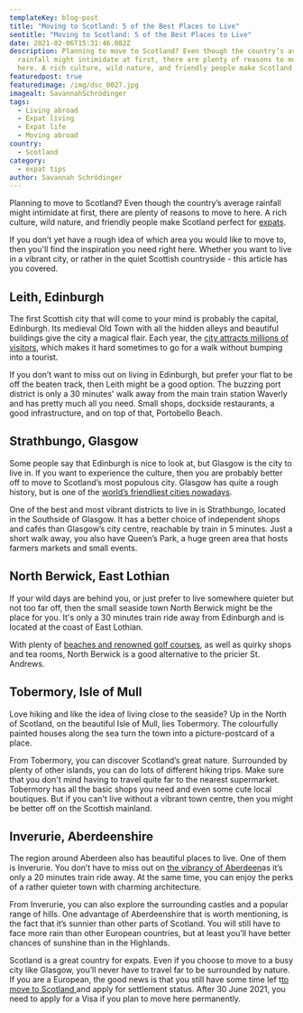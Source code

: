 ```yaml
---
templateKey: blog-post
title: "Moving to Scotland: 5 of the Best Places to Live"
seotitle: "Moving to Scotland: 5 of the Best Places to Live"
date: 2021-02-06T15:31:46.082Z
description: Planning to move to Scotland? Even though the country’s average
  rainfall might intimidate at first, there are plenty of reasons to move to
  here. A rich culture, wild nature, and friendly people make Scotland perfect.
featuredpost: true
featuredimage: /img/dsc_0027.jpg
imagealt: SavannahSchrödinger
tags:
  - Living abroad
  - Expat living
  - Expat life
  - Moving abroad
country:
  - Scotland
category:
  - expat tips
author: Savannah Schrödinger
---
```

Planning to move to Scotland? Even though the country’s average rainfall might intimidate at first, there are plenty of reasons to move to here. A rich culture, wild nature, and friendly people make Scotland perfect for [expats](https://www.thexpatmagazine.com/blog/2019-02-08-what-expatriation-really-is/).

If you don’t yet have a rough idea of which area you would like to move to, then you'll find the inspiration you need right here. Whether you want to live in a vibrant city, or rather in the quiet Scottish countryside - this article has you covered.

## **Leith, Edinburgh**

The first Scottish city that will come to your mind is probably the capital, Edinburgh. Its medieval Old Town with all the hidden alleys and beautiful buildings give the city a magical flair. Each year, the [city attracts millions of visitors](https://www.edinburgh.gov.uk/downloads/file/25200/edinburgh-by-numbers-2019), which makes it hard sometimes to go for a walk without bumping into a tourist.

If you don’t want to miss out on living in Edinburgh, but prefer your flat to be off the beaten track, then Leith might be a good option. The buzzing port district is only a 30 minutes' walk away from the main train station Waverly and has pretty much all you need. Small shops, dockside restaurants, a good infrastructure, and on top of that, Portobello Beach.

## **Strathbungo, Glasgow**

Some people say that Edinburgh is nice to look at, but Glasgow is the city to live in. If you want to experience the culture, then you are probably better off to move to Scotland’s most populous city. Glasgow has quite a rough history, but is one of the [world’s friendliest cities nowadays](https://www.roughguides.com/articles/the-worlds-friendliest-cities-as-voted-by-you/).

One of the best and most vibrant districts to live in is Strathbungo, located in the Southside of Glasgow. It has a better choice of independent shops and cafés than Glasgow’s city centre, reachable by train in 5 minutes. Just a short walk away, you also have Queen’s Park, a huge green area that hosts farmers markets and small events.

## **North Berwick, East Lothian**

If your wild days are behind you, or just prefer to live somewhere quieter but not too far off, then the small seaside town North Berwick might be the place for you. It's only a 30 minutes train ride away from Edinburgh and is located at the coast of East Lothian.

With plenty of [beaches and renowned golf courses](https://www.visitscotland.com/info/towns-villages/north-berwick-p240511), as well as quirky shops and tea rooms, North Berwick is a good alternative to the pricier St. Andrews.

## **Tobermory, Isle of Mull**

Love hiking and like the idea of living close to the seaside? Up in the North of Scotland, on the beautiful Isle of Mull, lies Tobermory. The colourfully painted houses along the sea turn the town into a picture-postcard of a place.

From Tobermory, you can discover Scotland’s great nature. Surrounded by plenty of other islands, you can do lots of different hiking trips. Make sure that you don't mind having to travel quite far to the nearest supermarket. Tobermory has all the basic shops you need and even some cute local boutiques. But if you can't live without a vibrant town centre, then you might be better off on the Scottish mainland.

## **Inverurie, Aberdeenshire**

The region around Aberdeen also has beautiful places to live. One of them is Inverurie. You don’t have to miss out on [the vibrancy of Aberdeen](https://www.visitabdn.com/plan-your-trip/towns-villages/inverurie/)as it’s only a 20 minutes train ride away. At the same time, you can enjoy the perks of a rather quieter town with charming architecture.

From Inverurie, you can also explore the surrounding castles and a popular range of hills. One advantage of Aberdeenshire that is worth mentioning, is the fact that it’s sunnier than other parts of Scotland. You will still have to face more rain than other European countries, but at least you’ll have better chances of sunshine than in the Highlands.

Scotland is a great country for expats. Even if you choose to move to a busy city like Glasgow, you’ll never have to travel far to be surrounded by nature. If you are a European, the good news is that you still have some time lef t[to move to Scotland ](https://continentalsinscotland.com/2020/11/01/moving-to-scotland-from-europe-things-you-need-to-organise/)and apply for settlement status. After 30 June 2021, you need to apply for a Visa if you plan to move here permanently.